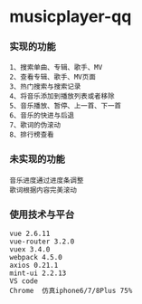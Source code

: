 # musicplayer-qq

### 实现的功能
```
1、搜索单曲、专辑、歌手、MV
2、查看专辑、歌手、MV页面
3、热门搜索与搜索记录
4、将音乐添加到播放列表或者移除
5、音乐播放、暂停、上一首、下一首
6、音乐的快进与后退
7、歌词的伪滚动
8、排行榜查看
```
### 未实现的功能
```
音乐进度通过进度条调整
歌词根据内容完美滚动
```
### 使用技术与平台
```
vue 2.6.11
vue-router 3.2.0
vuex 3.4.0
webpack 4.5.0
axios 0.21.1
mint-ui 2.2.13
VS code
Chrome  仿真iphone6/7/8Plus 75%
```
